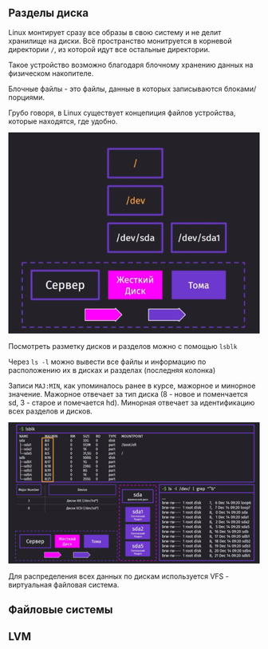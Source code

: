 
## Разделы диска

Linux монтирует сразу все образы в свою систему и не делит хранилище на диски. Всё пространство монитруется в корневой директории `/`, из которой идут все остальные директории.

Такое устройство возможно благодаря блочному хранению данных на физическом накопителе.

Блочные файлы - это файлы, данные в которых записываются блоками/порциями.

Грубо говоря, в Linux существует концепиция файлов устройства, которые находятся, где удобно.

![](_png/Pasted%20image%2020240725191348.png)

Посмотреть разметку дисков и разделов можно с помощью `lsblk`

Через `ls -l` можно вывести все файлы и информацию по расположению их в дисках и разделах (последняя колонка)

Записи `MAJ:MIN`, как упоминалось ранее в курсе, мажорное и минорное значение. Мажорное отвечает за тип диска (8 - новое и поменчается sd, 3 - старое и помечается hd). Минорная отвечает за идентификацию всех разделов и дисков. 

![](_png/Pasted%20image%2020240725191527.png)

Для распределения всех данных по дискам используется VFS - виртуальная файловая система.






## Файловые системы







## LVM








